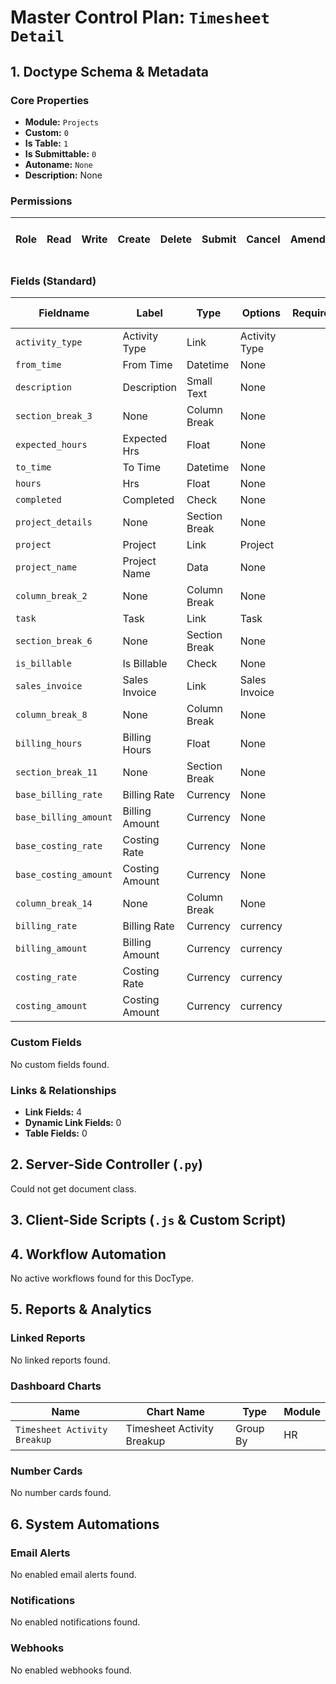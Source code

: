 # Master Control Plan: `Timesheet Detail`

## 1. Doctype Schema & Metadata

### Core Properties
- **Module:** `Projects`
- **Custom:** `0`
- **Is Table:** `1`
- **Is Submittable:** `0`
- **Autoname:** `None`
- **Description:** None

### Permissions
| Role | Read | Write | Create | Delete | Submit | Cancel | Amend | Report | Import | Export | Print | Email | Share | Set User Perms |
|---|---|---|---|---|---|---|---|---|---|---|---|---|---|---|


### Fields (Standard)
| Fieldname | Label | Type | Options | Required | Hidden | Read Only | Default | Description |
|---|---|---|---|---|---|---|---|---|
| `activity_type` | Activity Type | Link | Activity Type |  |  |  | None | None |
| `from_time` | From Time | Datetime | None |  |  |  | None | None |
| `description` | Description | Small Text | None |  |  |  | None | None |
| `section_break_3` | None | Column Break | None |  |  |  | None | None |
| `expected_hours` | Expected Hrs | Float | None |  |  |  | None | None |
| `to_time` | To Time | Datetime | None |  |  |  | None | None |
| `hours` | Hrs | Float | None |  |  |  | None | None |
| `completed` | Completed | Check | None |  |  |  | 0 | None |
| `project_details` | None | Section Break | None |  |  |  | None | None |
| `project` | Project | Link | Project |  |  |  | None | None |
| `project_name` | Project Name | Data | None |  |  | ✅ | None | None |
| `column_break_2` | None | Column Break | None |  |  |  | None | None |
| `task` | Task | Link | Task |  |  |  | None | None |
| `section_break_6` | None | Section Break | None |  |  |  | None | None |
| `is_billable` | Is Billable | Check | None |  |  |  | 0 | None |
| `sales_invoice` | Sales Invoice | Link | Sales Invoice |  |  | ✅ | None | None |
| `column_break_8` | None | Column Break | None |  |  |  | None | None |
| `billing_hours` | Billing Hours | Float | None |  |  |  | None | None |
| `section_break_11` | None | Section Break | None |  |  |  | None | None |
| `base_billing_rate` | Billing Rate | Currency | None |  |  | ✅ | None | None |
| `base_billing_amount` | Billing Amount | Currency | None |  |  | ✅ | None | None |
| `base_costing_rate` | Costing Rate | Currency | None |  |  | ✅ | None | None |
| `base_costing_amount` | Costing Amount | Currency | None |  |  | ✅ | None | None |
| `column_break_14` | None | Column Break | None |  |  |  | None | None |
| `billing_rate` | Billing Rate | Currency | currency |  |  |  | None | None |
| `billing_amount` | Billing Amount | Currency | currency |  |  | ✅ | 0 | None |
| `costing_rate` | Costing Rate | Currency | currency |  |  |  | None | None |
| `costing_amount` | Costing Amount | Currency | currency |  |  | ✅ | 0 | None |


### Custom Fields
No custom fields found.


### Links & Relationships
- **Link Fields:** 4
- **Dynamic Link Fields:** 0
- **Table Fields:** 0

## 2. Server-Side Controller (`.py`)
Could not get document class.


## 3. Client-Side Scripts (`.js` & Custom Script)




## 4. Workflow Automation
No active workflows found for this DocType.


## 5. Reports & Analytics
### Linked Reports
No linked reports found.


### Dashboard Charts
| Name | Chart Name | Type | Module |
|---|---|---|---|
| `Timesheet Activity Breakup` | Timesheet Activity Breakup | Group By | HR |



### Number Cards
No number cards found.


## 6. System Automations
### Email Alerts
No enabled email alerts found.


### Notifications
No enabled notifications found.


### Webhooks
No enabled webhooks found.
